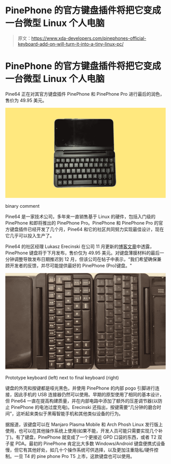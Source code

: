 # PinePhone 的官方键盘插件将把它变成一台微型 Linux 个人电脑

> 原文：<https://www.xda-developers.com/pinephones-official-keyboard-add-on-will-turn-it-into-a-tiny-linux-pc/>

# PinePhone 的官方键盘插件将把它变成一台微型 Linux 个人电脑

Pine64 正在对其官方键盘插件 PinePhone 和 PinePhone Pro 进行最后的润色，售价为 49.95 美元。

 <picture>![PinePhone with keyboard](img/c043f4826902c243a2b48fd71d1018a5.png)</picture> 

binary comment

Pine64 是一家技术公司，多年来一直销售基于 Linux 的硬件，包括入门级的 PinePhone 和即将推出的 PinePhone Pro。PinePhone 和 PinePhone Pro 的官方键盘插件已经开发了几个月，Pine64 和它的社区共同努力实现最佳设计，现在它几乎可以投入生产了。

Pine64 的社区经理 Lukasz Erecinski 在公司 11 月更新的[博客文章](https://www.pine64.org/2021/11/15/november-update-first-impressions/)中透露，PinePhone 键盘将于下月发布，售价仅为 49.95 美元。对键盘薄膜材料的最后一分钟调整导致发布日期推迟到 12 月，但该公司在帖子中表示，“我们希望确保兼顾开发者的反馈，并尽可能提供最好的 PinePhone (Pro)键盘。"

 <picture>![Photo of prototype and final PinePhone keyboards](img/9f5001342d9393b4017cd048e68dc460.png)</picture> 

Prototype keyboard (left) next to final keyboard (right)

键盘的外壳和按键都是哑光黑色，并使用 PinePhone 的内部 pogo 引脚进行连接，因此手机的 USB 连接器仍然可以使用。早期的原型使用了相同的基本设计，但 Pine64 一直在提高构建质量，并在内部电路中添加了额外的压差调节器(以防止 PinePhone 的电池过度充电)。Erecinski 还指出，按键需要“几分钟的磨合时间”，这听起来类似于黑莓智能手机和其他类似设备的行为。

据报道，该键盘可以在 Manjaro Plasma Mobile 和 Arch Phosh Linux 发行版上使用，也可以在其他操作系统上使用(如果不能，开发人员可能只需要实现几个补丁)。有了键盘，PinePhone 就变成了一个更接近 GPD 口袋的东西，或者 T2 双子星 PDA。最初的 PinePhone 肯定比大多数 Windows/Android 键盘便携式设备慢，但它有其他好处，如几十个操作系统可供选择，以及更加注重隐私/硬件控制。一旦 T4 的 pine phone Pro T5 上市，这款键盘也可以使用。